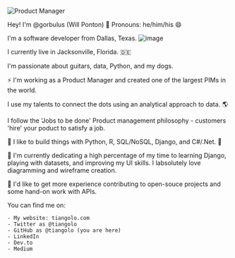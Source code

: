 ![Product Manager](https://user-images.githubusercontent.com/19881320/120910352-2675ca80-c64c-11eb-9448-7b2e4ac9ddd2.png)

Hey! I'm @gorbulus (Will Ponton) 👋
Pronouns: he/him/his 😄

I'm a software developer from Dallas, Texas. ![image](https://user-images.githubusercontent.com/19881320/120910613-49a17980-c64e-11eb-8d77-212195b9714c.png)

I currently live in Jacksonville, Florida. 🇩🇪

I'm passionate about guitars, data, Python, and my dogs.

⚡ I'm working as a Product Manager and created one of the largest PIMs in the world.

I use my talents to connect the dots using an analytical approach to data. 🌎

I follow the 'Jobs to be done' Product management philosophy - customers 'hire' your poduct to satisfy a job.

🔭 I like to build things with Python, R, SQL/NoSQL, Django, and C#/.Net. 🤖

🌱 I'm currently dedicating a high percentage of my time to learning Django, playing with datasets, and improving my UI skills.  I labsolutely love diagramming and wireframe creation.

👯 I'd like to get more experience contributing to open-souce projects and some hand-on work with APIs.

You can find me on:

    - My website: tiangolo.com
    - Twitter as @tiangolo
    - GitHub as @tiangolo (you are here)
    - LinkedIn
    - Dev.to
    - Medium
<!--
**gorbulus/gorbulus** is a ✨ _special_ ✨ repository because its `README.md` (this file) appears on your GitHub profile.

Here are some ideas to get you started:

- 🔭 I’m currently working on ...
- 🌱 I’m currently learning ...
- 👯 I’m looking to collaborate on ...
- 🤔 I’m looking for help with ...
- 💬 Ask me about ...
- 📫 How to reach me: ...
- 😄 Pronouns: ...
- ⚡ Fun fact: ...
-->
